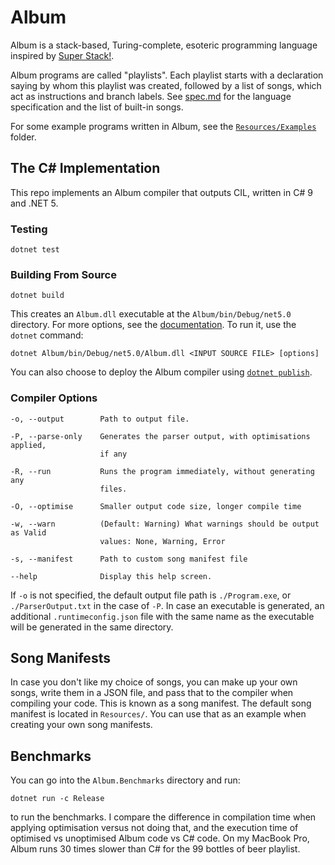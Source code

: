 # Album

Album is a stack-based, Turing-complete, esoteric programming language inspired by [Super Stack!](https://esolangs.org/wiki/Super_Stack!).

Album programs are called "playlists". Each playlist starts with a declaration saying by whom this playlist was created, followed by a list of songs, which act as instructions and branch labels. See [spec.md](spec.md) for the language specification and the list of built-in songs.

For some example programs written in Album, see the [`Resources/Examples`](Resources/Examples) folder.

## The C# Implementation

This repo implements an Album compiler that outputs CIL, written in C# 9 and .NET 5.

### Testing

    dotnet test

### Building From Source

    dotnet build

This creates an `Album.dll` executable at the `Album/bin/Debug/net5.0` directory. For more options, see the [documentation](https://docs.microsoft.com/en-us/dotnet/core/tools/dotnet-build). To run it, use the `dotnet` command:

    dotnet Album/bin/Debug/net5.0/Album.dll <INPUT SOURCE FILE> [options]

You can also choose to deploy the Album compiler using [`dotnet publish`](https://docs.microsoft.com/en-us/dotnet/core/tools/dotnet-publish).

### Compiler Options

```none
-o, --output        Path to output file.

-P, --parse-only    Generates the parser output, with optimisations applied,
                    if any

-R, --run           Runs the program immediately, without generating any
                    files.

-O, --optimise      Smaller output code size, longer compile time

-w, --warn          (Default: Warning) What warnings should be output as Valid
                    values: None, Warning, Error

-s, --manifest      Path to custom song manifest file

--help              Display this help screen.
```

If `-o` is not specified, the default output file path is `./Program.exe`, or `./ParserOutput.txt` in the case of `-P`. In case an executable is generated, an additional `.runtimeconfig.json` file with the same name as the executable will be generated in the same directory.

## Song Manifests

In case you don't like my choice of songs, you can make up your own songs, write them in a JSON file, and pass that to the compiler when compiling your code. This is known as a song manifest. The default song manifest is located in `Resources/`. You can use that as an example when creating your own song manifests.

## Benchmarks

You can go into the `Album.Benchmarks` directory and run:

    dotnet run -c Release

to run the benchmarks. I compare the difference in compilation time when applying optimisation versus not doing that, and the execution time of optimised vs unoptimised Album code vs C# code. On my MacBook Pro, Album runs 30 times slower than C# for the 99 bottles of beer playlist.
